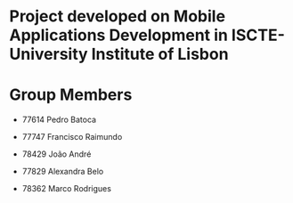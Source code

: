 <h1>Project developed on Mobile Applications Development in ISCTE-University Institute of Lisbon </h1>

<h1>Group Members</h1>
<ul>
  <li> <p> 77614 Pedro Batoca </p></li>
  <li> <p> 77747 Francisco Raimundo </p> </li>
  <li> <p> 78429 João André </p> </li>
  <li> <p> 77829 Alexandra Belo </p> </li>
  <li> <p> 78362 Marco Rodrigues </p> </li>
</ul>
